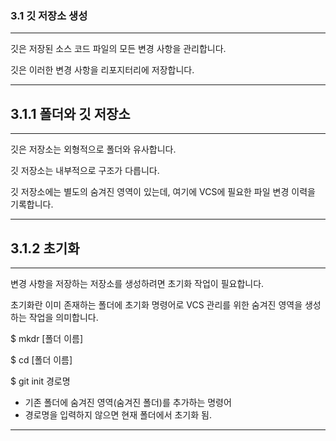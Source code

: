 ### 3.1 깃 저장소 생성

_______________________________________________________________________________________

깃은 저장된 소스 코드 파일의 모든 변경 사항을 관리합니다.

깃은 이러한 변경 사항을 리포지터리에 저장합니다.

_______________________________________________________________________________________

## 3.1.1 폴더와 깃 저장소

_______________________________________________________________________________________

깃은 저장소는 외형적으로 폴더와 유사합니다.

깃 저장소는 내부적으로 구조가 다릅니다.

깃 저장소에는 별도의 숨겨진 영역이 있는데, 여기에 VCS에 필요한 파일 변경 이력을 기록합니다.

_______________________________________________________________________________________

## 3.1.2 초기화

_______________________________________________________________________________________

변경 사항을 저장하는 저장소를 생성하려면 초기화 작업이 필요합니다.

초기화란 이미 존재하는 폴더에 초기화 명령어로 VCS 관리를 위한 숨겨진 영역을 생성하는 작업을 의미합니다.

$ mkdr [폴더 이름]

$ cd [폴더 이름]

$ git init 경로명
- 기존 폴더에 숨겨진 영역(숨겨진 폴더)를 추가하는 명령어
- 경로명을 입력하지 않으면 현재 폴더에서 초기화 됨.
_______________________________________________________________________________________
